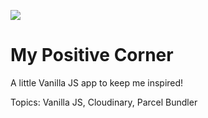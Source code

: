 ![](https://res.cloudinary.com/dnfecsurp/image/upload/v1650331812/positive-feedback/twittercard_small_ashugo.png)

# My Positive Corner

A little Vanilla JS app to keep me inspired!

Topics: Vanilla JS, Cloudinary, Parcel Bundler
